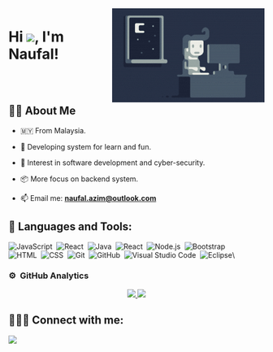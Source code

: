 

<img alt="Night Coding" src="https://raw.githubusercontent.com/AVS1508/AVS1508/master/assets/Night-Coding.gif" align="right"/>

<h1 align="left">Hi <img src="https://raw.githubusercontent.com/MartinHeinz/MartinHeinz/master/wave.gif" width="30px">, I'm Naufal!</h1>

<br></br>

## 🙋‍♂️ About Me

- 🇲🇾 From Malaysia.

- 🌱 Developing system for learn and fun. 

- 👾 Interest in software development and cyber-security.

- 📦 More focus on backend system.

- 📫 Email me: **naufal.azim@outlook.com**

## 🚀 Languages and Tools:


![JavaScript](https://img.shields.io/badge/-JavaScript-05122A?style=flat&logo=javascript)&nbsp;
![React](https://img.shields.io/badge/-JavaScript-05122A?style=flat&logo=javascript)&nbsp;
![Java](https://img.shields.io/badge/-Java-05122A?style=flat&logo=Java&logoColor=FFA518)&nbsp;
![React](https://img.shields.io/badge/-React-05122A?style=flat&logo=react)&nbsp;
![Node.js](https://img.shields.io/badge/-Node.js-05122A?style=flat&logo=node.js)&nbsp;
![Bootstrap](https://img.shields.io/badge/-Bootstrap-05122A?style=flat&logo=bootstrap&logoColor=563D7C)\
![HTML](https://img.shields.io/badge/-HTML-05122A?style=flat&logo=HTML5)&nbsp;
![CSS](https://img.shields.io/badge/-CSS-05122A?style=flat&logo=CSS3&logoColor=1572B6)&nbsp;
![Git](https://img.shields.io/badge/-Git-05122A?style=flat&logo=git)&nbsp;
![GitHub](https://img.shields.io/badge/-GitHub-05122A?style=flat&logo=github)&nbsp;
![Visual Studio Code](https://img.shields.io/badge/-Visual%20Studio%20Code-05122A?style=flat&logo=visual-studio-code&logoColor=007ACC)&nbsp;
![Eclipse](https://img.shields.io/badge/-Eclipse-05122A?style=flat&logo=eclipse-ide&logoColor=2C2255)\

### ⚙️ &nbsp;GitHub Analytics

<p align="center">
<a href="https://github.com/AVS1508">
  <img height="180em" src="https://github-readme-stats-eight-theta.vercel.app/api?username=AVS1508&show_icons=true&theme=algolia&include_all_commits=true&count_private=true"/>
  <img height="180em" src="https://github-readme-stats-eight-theta.vercel.app/api/top-langs/?username=AVS1508&layout=compact&langs_count=8&theme=algolia"/>
</a>
</p>

## 🧑🏻‍🎓 Connect with me:
<p align="left">

<a href = "https://www.linkedin.com/in/mohdnaufalazim/"><img src="https://img.icons8.com/fluent/48/000000/linkedin.png"/></a>


</p>

